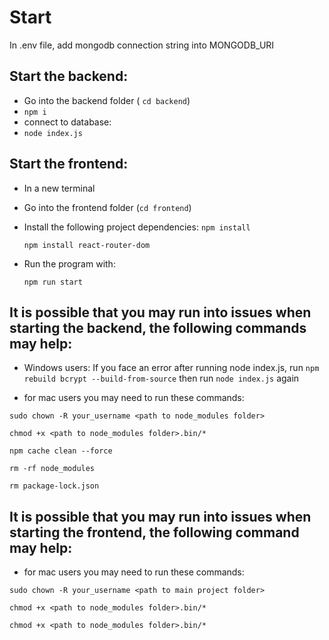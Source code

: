 # Start
In .env file, add mongodb connection string into MONGODB_URI  

## Start the backend:  
- Go into the backend folder ( `cd backend`)
- `npm i`
- connect to database:  
- `node index.js`
  

  
## Start the frontend:
- In a new terminal
- Go into the frontend folder (`cd frontend`)
- Install the following project dependencies:
  `npm install`
  
  `npm install react-router-dom`
  
- Run the program with:
  
  `npm run start`

  

## It is possible that you may run into issues when starting the backend, the following commands may help:
- Windows users: If you face an error after running node index.js, run `npm rebuild bcrypt --build-from-source` then run `node index.js` again

- for mac users you may need to run these commands:  
  
`sudo chown -R your_username <path to node_modules folder>`  

`chmod +x <path to node_modules folder>.bin/*`  

`npm cache clean --force`  

`rm -rf node_modules`  

`rm package-lock.json`  


## It is possible that you may run into issues when starting the frontend, the following command may help:
-  for mac users you may need to run these commands:


`sudo chown -R your_username <path to main project folder>`  

`chmod +x <path to node_modules folder>.bin/*`  

`chmod +x <path to node_modules folder>.bin/*`  






